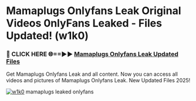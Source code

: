 # Mamaplugs Onlyfans Leak Original Videos 0nlyFans Leaked - Files Updated! (w1k0)

<h3>🔴 CLICK HERE 🌐==►► <a href="https://tinyurl.com/x26r9saj" rel="nofollow">Mamaplugs Onlyfans Leak Updated Files</a></h3>

Get Mamaplugs Onlyfans Leak and all content. Now you can access all videos and pictures of Mamaplugs Onlyfans Leak. New Updated Files 2025!

[![w1k0](https://i.imgur.com/LkgZPqh.gif)](https://tinyurl.com/x26r9saj)
mamaplugs leaked onlyfans